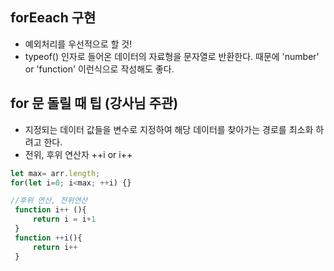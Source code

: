 ## forEeach 구현
- 예외처리를 우선적으로 할 것!
- typeof() 인자로 들어온 데이터의 자료형을 문자열로 반환한다. 때문에 'number' or 'function' 이런식으로 작성해도 좋다.

## for 문 돌릴 때 팁 (강사님 주관)
- 지정되는 데이터 값들을 변수로 지정하여 해당 데이터를 찾아가는 경로를 최소화 하려고 한다.
- 전위, 후위 연산자 ++i or i++

```js
let max= arr.length;
for(let i=0; i<max; ++i) {}

//후위 연산, 전위연산
 function i++ (){
     return i = i+1
 }
 function ++i(){
     return i++
 }

 ```



